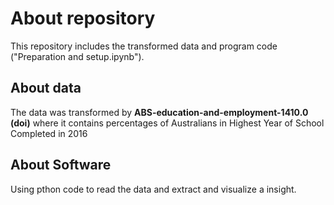 # About repository
This repository includes the transformed data and program code ("Preparation and setup.ipynb").

## About data
The data was transformed by **ABS-education-and-employment-1410.0 (doi)** where it contains percentages of Australians in Highest Year of School Completed in 2016


## About Software
Using pthon code to read the data and extract and visualize a insight.
